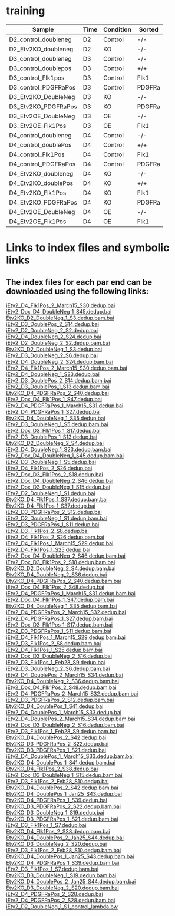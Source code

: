 # training

|       Sample            | Time   |  Condition   |    Sorted|
| ----------------------- |--------|------------- |----------|
| D2_control_doubleneg    |  D2     | Control     |   -/-    |
| D2_Etv2KO_doubleneg     |  D2     | KO          |   -/-    |
| D3_control_doubleneg    |  D3     | Control     |   -/-    |
| D3_control_doublepos    |  D3     | Control     |   +/+    |
| D3_control_Flk1pos      |  D3     | Control     |   Flk1   |
| D3_control_PDGFRaPos    |  D3     | Control     |   PDGFRa |
| D3_Etv2KO_DoubleNeg     |  D3     | KO          |   -/-    |
| D3_Etv2KO_PDGFRaPos     |  D3     | KO          |   PDGFRa |
| D3_Etv2OE_DoubleNeg     |  D3     | OE          |   -/-     |
| D3_Etv2OE_Flk1Pos       |  D3     | OE          |   Flk1    |
| D4_control_doubleneg    |  D4     | Control     |   -/-     |
| D4_control_doublePos    |  D4     | Control     |   +/+     |
| D4_control_Flk1Pos      |  D4     | Control     |   Flk1    |
| D4_control_PDGFRaPos    |  D4     | Control     |   PDGFRa  |
| D4_Etv2KO_doubleneg     |  D4     | KO          |  -/-      |
| D4_Etv2KO_doublePos     |  D4     | KO          |  +/+      |
| D4_Etv2KO_Flk1Pos       |  D4     | KO          |  Flk1     |
| D4_Etv2KO_PDGFRaPos     |  D4     | KO          |  PDGFRa   |
| D4_Etv2OE_DoubleNeg     |  D4     | OE          |  -/-      |
| D4_Etv2OE_Flk1Pos       |  D4     | OE          |  Flk1     |

# Links to index files and symbolic links
 ## The index files for each par end can be downloaded using the following links:
[iEtv2_D4_Flk1Pos_2_March15_S30.dedup.bai](https://haile023.s3.msi.umn.edu/iEtv2_D4_Flk1Pos_2_March15_S30.dedup.bai)<br> 
[iEtv2_Dox_D4_DoubleNeg_1_S45.dedup.bai](https://haile023.s3.msi.umn.edu/iEtv2_Dox_D4_DoubleNeg_1_S45.dedup.bai)<br> 
[Etv2KO_D2_DoubleNeg_1_S3.dedup.bam.bai](https://haile023.s3.msi.umn.edu/Etv2KO_D2_DoubleNeg_1_S3.dedup.bam.bai)<br> 
[iEtv2_D3_DoublePos_2_S14.dedup.bai](https://haile023.s3.msi.umn.edu/iEtv2_D3_DoublePos_2_S14.dedup.bai)<br> 
[iEtv2_D2_DoubleNeg_2_S2.dedup.bai](https://haile023.s3.msi.umn.edu/iEtv2_D2_DoubleNeg_2_S2.dedup.bai)<br> 
[iEtv2_D4_DoubleNeg_2_S24.dedup.bai](https://haile023.s3.msi.umn.edu/iEtv2_D4_DoubleNeg_2_S24.dedup.bai)<br> 
[iEtv2_D2_DoubleNeg_2_S2.dedup.bam.bai](https://haile023.s3.msi.umn.edu/iEtv2_D2_DoubleNeg_2_S2.dedup.bam.bai)<br> 
[Etv2KO_D2_DoubleNeg_1_S3.dedup.bai](https://haile023.s3.msi.umn.edu/Etv2KO_D2_DoubleNeg_1_S3.dedup.bai)<br> 
[iEtv2_D3_DoubleNeg_2_S6.dedup.bai](https://haile023.s3.msi.umn.edu/iEtv2_D3_DoubleNeg_2_S6.dedup.bai)<br> 
[iEtv2_D4_DoubleNeg_2_S24.dedup.bam.bai](https://haile023.s3.msi.umn.edu/iEtv2_D4_DoubleNeg_2_S24.dedup.bam.bai)<br> 
[iEtv2_D4_Flk1Pos_2_March15_S30.dedup.bam.bai](https://haile023.s3.msi.umn.edu/iEtv2_D4_Flk1Pos_2_March15_S30.dedup.bam.bai)<br> 
[iEtv2_D4_DoubleNeg_1_S23.dedup.bai](https://haile023.s3.msi.umn.edu/iEtv2_D4_DoubleNeg_1_S23.dedup.bai)<br> 
[iEtv2_D3_DoublePos_2_S14.dedup.bam.bai](https://haile023.s3.msi.umn.edu/iEtv2_D3_DoublePos_2_S14.dedup.bam.bai)<br> 
[iEtv2_D3_DoublePos_1_S13.dedup.bam.bai](https://haile023.s3.msi.umn.edu/iEtv2_D3_DoublePos_1_S13.dedup.bam.bai)<br> 
[Etv2KO_D4_PDGFRaPos_2_S40.dedup.bai](https://haile023.s3.msi.umn.edu/Etv2KO_D4_PDGFRaPos_2_S40.dedup.bai)<br> 
[iEtv2_Dox_D4_Flk1Pos_1_S47.dedup.bai](https://haile023.s3.msi.umn.edu/iEtv2_Dox_D4_Flk1Pos_1_S47.dedup.bai)<br> 
[iEtv2_D4_PDGFRaPos_1_March15_S31.dedup.bai](https://haile023.s3.msi.umn.edu/iEtv2_D4_PDGFRaPos_1_March15_S31.dedup.bai)<br> 
[iEtv2_D4_PDGFRaPos_1_S27.dedup.bai](https://haile023.s3.msi.umn.edu/iEtv2_D4_PDGFRaPos_1_S27.dedup.bai)<br> 
[Etv2KO_D4_DoubleNeg_1_S35.dedup.bai](https://haile023.s3.msi.umn.edu/Etv2KO_D4_DoubleNeg_1_S35.dedup.bai)<br> 
[iEtv2_D3_DoubleNeg_1_S5.dedup.bam.bai](https://haile023.s3.msi.umn.edu/iEtv2_D3_DoubleNeg_1_S5.dedup.bam.bai)<br> 
[iEtv2_Dox_D3_Flk1Pos_1_S17.dedup.bai](https://haile023.s3.msi.umn.edu/iEtv2_Dox_D3_Flk1Pos_1_S17.dedup.bai)<br> 
[iEtv2_D3_DoublePos_1_S13.dedup.bai](https://haile023.s3.msi.umn.edu/iEtv2_D3_DoublePos_1_S13.dedup.bai)<br> 
[Etv2KO_D2_DoubleNeg_2_S4.dedup.bai](https://haile023.s3.msi.umn.edu/Etv2KO_D2_DoubleNeg_2_S4.dedup.bai)<br> 
[iEtv2_D4_DoubleNeg_1_S23.dedup.bam.bai](https://haile023.s3.msi.umn.edu/iEtv2_D4_DoubleNeg_1_S23.dedup.bam.bai)<br> 
[iEtv2_Dox_D4_DoubleNeg_1_S45.dedup.bam.bai](https://haile023.s3.msi.umn.edu/iEtv2_Dox_D4_DoubleNeg_1_S45.dedup.bam.bai)<br> 
[iEtv2_D3_DoubleNeg_1_S5.dedup.bai](https://haile023.s3.msi.umn.edu/iEtv2_D3_DoubleNeg_1_S5.dedup.bai)<br> 
[iEtv2_D4_Flk1Pos_2_S26.dedup.bai](https://haile023.s3.msi.umn.edu/iEtv2_D4_Flk1Pos_2_S26.dedup.bai)<br> 
[iEtv2_Dox_D3_Flk1Pos_2_S18.dedup.bai](https://haile023.s3.msi.umn.edu/iEtv2_Dox_D3_Flk1Pos_2_S18.dedup.bai)<br> 
[iEtv2_Dox_D4_DoubleNeg_2_S46.dedup.bai](https://haile023.s3.msi.umn.edu/iEtv2_Dox_D4_DoubleNeg_2_S46.dedup.bai)<br> 
[iEtv2_Dox_D3_DoubleNeg_1_S15.dedup.bai](https://haile023.s3.msi.umn.edu/iEtv2_Dox_D3_DoubleNeg_1_S15.dedup.bai)<br> 
[iEtv2_D2_DoubleNeg_1_S1.dedup.bai](https://haile023.s3.msi.umn.edu/iEtv2_D2_DoubleNeg_1_S1.dedup.bai)<br> 
[Etv2KO_D4_Flk1Pos_1_S37.dedup.bam.bai](https://haile023.s3.msi.umn.edu/Etv2KO_D4_Flk1Pos_1_S37.dedup.bam.bai)<br> 
[Etv2KO_D4_Flk1Pos_1_S37.dedup.bai](https://haile023.s3.msi.umn.edu/Etv2KO_D4_Flk1Pos_1_S37.dedup.bai)<br> 
[iEtv2_D3_PDGFRaPos_2_S12.dedup.bai](https://haile023.s3.msi.umn.edu/iEtv2_D3_PDGFRaPos_2_S12.dedup.bai)<br> 
[iEtv2_D2_DoubleNeg_1_S1.dedup.bam.bai](https://haile023.s3.msi.umn.edu/iEtv2_D2_DoubleNeg_1_S1.dedup.bam.bai)<br> 
[iEtv2_D3_PDGFRaPos_1_S11.dedup.bai](https://haile023.s3.msi.umn.edu/iEtv2_D3_PDGFRaPos_1_S11.dedup.bai)<br> 
[iEtv2_D3_Flk1Pos_2_S8.dedup.bai](https://haile023.s3.msi.umn.edu/iEtv2_D3_Flk1Pos_2_S8.dedup.bai)<br> 
[iEtv2_D4_Flk1Pos_2_S26.dedup.bam.bai](https://haile023.s3.msi.umn.edu/iEtv2_D4_Flk1Pos_2_S26.dedup.bam.bai)<br> 
[iEtv2_D4_Flk1Pos_1_March15_S29.dedup.bai](https://haile023.s3.msi.umn.edu/iEtv2_D4_Flk1Pos_1_March15_S29.dedup.bai)<br> 
[iEtv2_D4_Flk1Pos_1_S25.dedup.bai](https://haile023.s3.msi.umn.edu/iEtv2_D4_Flk1Pos_1_S25.dedup.bai)<br> 
[iEtv2_Dox_D4_DoubleNeg_2_S46.dedup.bam.bai](https://haile023.s3.msi.umn.edu/iEtv2_Dox_D4_DoubleNeg_2_S46.dedup.bam.bai)<br> 
[iEtv2_Dox_D3_Flk1Pos_2_S18.dedup.bam.bai](https://haile023.s3.msi.umn.edu/iEtv2_Dox_D3_Flk1Pos_2_S18.dedup.bam.bai)<br> 
[Etv2KO_D2_DoubleNeg_2_S4.dedup.bam.bai](https://haile023.s3.msi.umn.edu/Etv2KO_D2_DoubleNeg_2_S4.dedup.bam.bai)<br> 
[Etv2KO_D4_DoubleNeg_2_S36.dedup.bai](https://haile023.s3.msi.umn.edu/Etv2KO_D4_DoubleNeg_2_S36.dedup.bai)<br> 
[Etv2KO_D4_PDGFRaPos_2_S40.dedup.bam.bai](https://haile023.s3.msi.umn.edu/Etv2KO_D4_PDGFRaPos_2_S40.dedup.bam.bai)<br> 
[iEtv2_Dox_D4_Flk1Pos_2_S48.dedup.bai](https://haile023.s3.msi.umn.edu/iEtv2_Dox_D4_Flk1Pos_2_S48.dedup.bai)<br> 
[iEtv2_D4_PDGFRaPos_1_March15_S31.dedup.bam.bai](https://haile023.s3.msi.umn.edu/iEtv2_D4_PDGFRaPos_1_March15_S31.dedup.bam.bai)<br> 
[iEtv2_Dox_D4_Flk1Pos_1_S47.dedup.bam.bai](https://haile023.s3.msi.umn.edu/iEtv2_Dox_D4_Flk1Pos_1_S47.dedup.bam.bai)<br> 
[Etv2KO_D4_DoubleNeg_1_S35.dedup.bam.bai](https://haile023.s3.msi.umn.edu/Etv2KO_D4_DoubleNeg_1_S35.dedup.bam.bai)<br> 
[iEtv2_D4_PDGFRaPos_2_March15_S32.dedup.bai](https://haile023.s3.msi.umn.edu/iEtv2_D4_PDGFRaPos_2_March15_S32.dedup.bai)<br> 
[iEtv2_D4_PDGFRaPos_1_S27.dedup.bam.bai](https://haile023.s3.msi.umn.edu/iEtv2_D4_PDGFRaPos_1_S27.dedup.bam.bai)<br> 
[iEtv2_Dox_D3_Flk1Pos_1_S17.dedup.bam.bai](https://haile023.s3.msi.umn.edu/iEtv2_Dox_D3_Flk1Pos_1_S17.dedup.bam.bai)<br> 
[iEtv2_D3_PDGFRaPos_1_S11.dedup.bam.bai](https://haile023.s3.msi.umn.edu/iEtv2_D3_PDGFRaPos_1_S11.dedup.bam.bai)<br> 
[iEtv2_D4_Flk1Pos_1_March15_S29.dedup.bam.bai](https://haile023.s3.msi.umn.edu/iEtv2_D4_Flk1Pos_1_March15_S29.dedup.bam.bai)<br> 
[iEtv2_D3_Flk1Pos_2_S8.dedup.bam.bai](https://haile023.s3.msi.umn.edu/iEtv2_D3_Flk1Pos_2_S8.dedup.bam.bai)<br> 
[iEtv2_D4_Flk1Pos_1_S25.dedup.bam.bai](https://haile023.s3.msi.umn.edu/iEtv2_D4_Flk1Pos_1_S25.dedup.bam.bai)<br> 
[iEtv2_Dox_D3_DoubleNeg_2_S16.dedup.bai](https://haile023.s3.msi.umn.edu/iEtv2_Dox_D3_DoubleNeg_2_S16.dedup.bai)<br> 
[iEtv2_D3_Flk1Pos_1_Feb28_S9.dedup.bai](https://haile023.s3.msi.umn.edu/iEtv2_D3_Flk1Pos_1_Feb28_S9.dedup.bai)<br> 
[iEtv2_D3_DoubleNeg_2_S6.dedup.bam.bai](https://haile023.s3.msi.umn.edu/iEtv2_D3_DoubleNeg_2_S6.dedup.bam.bai)<br> 
[iEtv2_D4_DoublePos_2_March15_S34.dedup.bai](https://haile023.s3.msi.umn.edu/iEtv2_D4_DoublePos_2_March15_S34.dedup.bai)<br> 
[Etv2KO_D4_DoubleNeg_2_S36.dedup.bam.bai](https://haile023.s3.msi.umn.edu/Etv2KO_D4_DoubleNeg_2_S36.dedup.bam.bai)<br> 
[iEtv2_Dox_D4_Flk1Pos_2_S48.dedup.bam.bai](https://haile023.s3.msi.umn.edu/iEtv2_Dox_D4_Flk1Pos_2_S48.dedup.bam.bai)<br> 
[iEtv2_D4_PDGFRaPos_2_March15_S32.dedup.bam.bai](https://haile023.s3.msi.umn.edu/iEtv2_D4_PDGFRaPos_2_March15_S32.dedup.bam.bai)<br> 
[iEtv2_D3_PDGFRaPos_2_S12.dedup.bam.bai](https://haile023.s3.msi.umn.edu/iEtv2_D3_PDGFRaPos_2_S12.dedup.bam.bai)<br> 
[Etv2KO_D4_DoublePos_1_S41.dedup.bai](https://haile023.s3.msi.umn.edu/Etv2KO_D4_DoublePos_1_S41.dedup.bai)<br> 
[iEtv2_D4_DoublePos_1_March15_S33.dedup.bai](https://haile023.s3.msi.umn.edu/iEtv2_D4_DoublePos_1_March15_S33.dedup.bai)<br> 
[iEtv2_D4_DoublePos_2_March15_S34.dedup.bam.bai](https://haile023.s3.msi.umn.edu/iEtv2_D4_DoublePos_2_March15_S34.dedup.bam.bai)<br> 
[iEtv2_Dox_D3_DoubleNeg_2_S16.dedup.bam.bai](https://haile023.s3.msi.umn.edu/iEtv2_Dox_D3_DoubleNeg_2_S16.dedup.bam.bai)<br> 
[iEtv2_D3_Flk1Pos_1_Feb28_S9.dedup.bam.bai](https://haile023.s3.msi.umn.edu/iEtv2_D3_Flk1Pos_1_Feb28_S9.dedup.bam.bai)<br> 
[Etv2KO_D4_DoublePos_2_S42.dedup.bai](https://haile023.s3.msi.umn.edu/Etv2KO_D4_DoublePos_2_S42.dedup.bai)<br> 
[Etv2KO_D3_PDGFRaPos_2_S22.dedup.bai](https://haile023.s3.msi.umn.edu/Etv2KO_D3_PDGFRaPos_2_S22.dedup.bai)<br> 
[Etv2KO_D3_PDGFRaPos_1_S21.dedup.bai](https://haile023.s3.msi.umn.edu/Etv2KO_D3_PDGFRaPos_1_S21.dedup.bai)<br> 
[iEtv2_D4_DoublePos_1_March15_S33.dedup.bam.bai](https://haile023.s3.msi.umn.edu/iEtv2_D4_DoublePos_1_March15_S33.dedup.bam.bai)<br> 
[Etv2KO_D4_DoublePos_1_S41.dedup.bam.bai](https://haile023.s3.msi.umn.edu/Etv2KO_D4_DoublePos_1_S41.dedup.bam.bai)<br> 
[Etv2KO_D4_Flk1Pos_2_S38.dedup.bai](https://haile023.s3.msi.umn.edu/Etv2KO_D4_Flk1Pos_2_S38.dedup.bai)<br> 
[iEtv2_Dox_D3_DoubleNeg_1_S15.dedup.bam.bai](https://haile023.s3.msi.umn.edu/iEtv2_Dox_D3_DoubleNeg_1_S15.dedup.bam.bai)<br> 
[iEtv2_D3_Flk1Pos_2_Feb28_S10.dedup.bai](https://haile023.s3.msi.umn.edu/iEtv2_D3_Flk1Pos_2_Feb28_S10.dedup.bai)<br> 
[Etv2KO_D4_DoublePos_2_S42.dedup.bam.bai](https://haile023.s3.msi.umn.edu/Etv2KO_D4_DoublePos_2_S42.dedup.bam.bai)<br> 
[Etv2KO_D4_DoublePos_1_Jan25_S43.dedup.bai](https://haile023.s3.msi.umn.edu/Etv2KO_D4_DoublePos_1_Jan25_S43.dedup.bai)<br> 
[Etv2KO_D4_PDGFRaPos_1_S39.dedup.bai](https://haile023.s3.msi.umn.edu/Etv2KO_D4_PDGFRaPos_1_S39.dedup.bai)<br> 
[Etv2KO_D3_PDGFRaPos_2_S22.dedup.bam.bai](https://haile023.s3.msi.umn.edu/Etv2KO_D3_PDGFRaPos_2_S22.dedup.bam.bai)<br> 
[Etv2KO_D3_DoubleNeg_1_S19.dedup.bai](https://haile023.s3.msi.umn.edu/Etv2KO_D3_DoubleNeg_1_S19.dedup.bai)<br> 
[Etv2KO_D3_PDGFRaPos_1_S21.dedup.bam.bai](https://haile023.s3.msi.umn.edu/Etv2KO_D3_PDGFRaPos_1_S21.dedup.bam.bai)<br> 
[iEtv2_D3_Flk1Pos_1_S7.dedup.bai](https://haile023.s3.msi.umn.edu/iEtv2_D3_Flk1Pos_1_S7.dedup.bai)<br> 
[Etv2KO_D4_Flk1Pos_2_S38.dedup.bam.bai](https://haile023.s3.msi.umn.edu/Etv2KO_D4_Flk1Pos_2_S38.dedup.bam.bai)<br> 
[Etv2KO_D4_DoublePos_2_Jan25_S44.dedup.bai](https://haile023.s3.msi.umn.edu/Etv2KO_D4_DoublePos_2_Jan25_S44.dedup.bai)<br> 
[Etv2KO_D3_DoubleNeg_2_S20.dedup.bai](https://haile023.s3.msi.umn.edu/Etv2KO_D3_DoubleNeg_2_S20.dedup.bai)<br> 
[iEtv2_D3_Flk1Pos_2_Feb28_S10.dedup.bam.bai](https://haile023.s3.msi.umn.edu/iEtv2_D3_Flk1Pos_2_Feb28_S10.dedup.bam.bai)<br> 
[Etv2KO_D4_DoublePos_1_Jan25_S43.dedup.bam.bai](https://haile023.s3.msi.umn.edu/Etv2KO_D4_DoublePos_1_Jan25_S43.dedup.bam.bai)<br> 
[Etv2KO_D4_PDGFRaPos_1_S39.dedup.bam.bai](https://haile023.s3.msi.umn.edu/Etv2KO_D4_PDGFRaPos_1_S39.dedup.bam.bai)<br> 
[iEtv2_D3_Flk1Pos_1_S7.dedup.bam.bai](https://haile023.s3.msi.umn.edu/iEtv2_D3_Flk1Pos_1_S7.dedup.bam.bai)<br> 
[Etv2KO_D3_DoubleNeg_1_S19.dedup.bam.bai](https://haile023.s3.msi.umn.edu/Etv2KO_D3_DoubleNeg_1_S19.dedup.bam.bai)<br> 
[Etv2KO_D4_DoublePos_2_Jan25_S44.dedup.bam.bai](https://haile023.s3.msi.umn.edu/Etv2KO_D4_DoublePos_2_Jan25_S44.dedup.bam.bai)<br> 
[Etv2KO_D3_DoubleNeg_2_S20.dedup.bam.bai](https://haile023.s3.msi.umn.edu/Etv2KO_D3_DoubleNeg_2_S20.dedup.bam.bai)<br> 
[iEtv2_D4_PDGFRaPos_2_S28.dedup.bai](https://haile023.s3.msi.umn.edu/iEtv2_D4_PDGFRaPos_2_S28.dedup.bai)<br> 
[iEtv2_D4_PDGFRaPos_2_S28.dedup.bam.bai](https://haile023.s3.msi.umn.edu/iEtv2_D4_PDGFRaPos_2_S28.dedup.bam.bai)<br>
[iEtv2_D2_DoubleNeg_1_S1_control_lambda.bw](http://s3.msi.umn.edu/haile023_test/iEtv2_D2_DoubleNeg_1_S1_control_lambda.bw)
